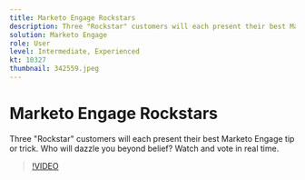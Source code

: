 ```yaml
---
title: Marketo Engage Rockstars
description: Three "Rockstar" customers will each present their best Marketo Engage tip or trick. Who will dazzle you beyond belief? Watch and vote in real time.
solution: Marketo Engage
role: User
level: Intermediate, Experienced
kt: 10327
thumbnail: 342559.jpeg
---
```

# Marketo Engage Rockstars

Three "Rockstar" customers will each present their best Marketo Engage tip or trick. Who will dazzle you beyond belief? Watch and vote in real time.

>[!VIDEO](https://video.tv.adobe.com/v/342559/?quality=12&learn=on)

